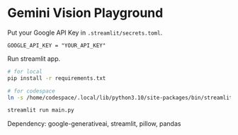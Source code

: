 # Gemini Vision Playground

Put your Google API Key in `.streamlit/secrets.toml`.
```config
GOOGLE_API_KEY = "YOUR_API_KEY"
```
Run streamlit app.
```bash
# for local
pip install -r requirements.txt

# for codespace
ln -s /home/codespace/.local/lib/python3.10/site-packages/bin/streamlit /home/codespace/.local/bin/

streamlit run main.py
```

Dependency: google-generativeai, streamlit, pillow, pandas